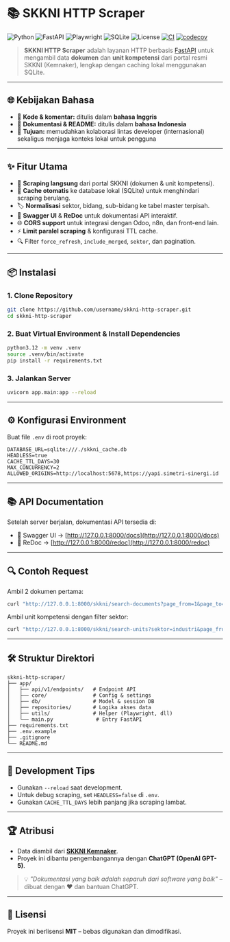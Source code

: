# 📚 SKKNI HTTP Scraper

![Python](https://img.shields.io/badge/Python-3.12-blue?logo=python)
![FastAPI](https://img.shields.io/badge/FastAPI-0.111+-009688?logo=fastapi)
![Playwright](https://img.shields.io/badge/Playwright-Testing-2EAD33?logo=playwright)
![SQLite](https://img.shields.io/badge/SQLite-DB-003B57?logo=sqlite)
![License](https://img.shields.io/badge/License-MIT-green)
[![CI](https://github.com/andhit-r/skkni-http-scraper/actions/workflows/ci.yml/badge.svg)](https://github.com/andhit-r/skkni-http-scraper/actions/workflows/ci.yml)
[![codecov](https://codecov.io/gh/andhit-t/skkni-http-scraper/branch/main/graph/badge.svg)](https://codecov.io/gh/andhit-r/skkni-http-scraper)

> **SKKNI HTTP Scraper** adalah layanan HTTP berbasis [FastAPI](https://fastapi.tiangolo.com/) untuk mengambil data **dokumen** dan **unit kompetensi** dari portal resmi SKKNI (Kemnaker), lengkap dengan caching lokal menggunakan SQLite.

---

## 🌐 Kebijakan Bahasa

- 📝 **Kode & komentar:** ditulis dalam **bahasa Inggris**
- 📄 **Dokumentasi & README:** ditulis dalam **bahasa Indonesia**
- 🎯 **Tujuan:** memudahkan kolaborasi lintas developer (internasional) sekaligus menjaga konteks lokal untuk pengguna

---

## ✨ Fitur Utama

- 🚀 **Scraping langsung** dari portal SKKNI (dokumen & unit kompetensi).
- 💾 **Cache otomatis** ke database lokal (SQLite) untuk menghindari scraping berulang.
- 🏷 **Normalisasi** sektor, bidang, sub-bidang ke tabel master terpisah.
- 📄 **Swagger UI** & **ReDoc** untuk dokumentasi API interaktif.
- 🌐 **CORS support** untuk integrasi dengan Odoo, n8n, dan front-end lain.
- ⚡ **Limit paralel scraping** & konfigurasi TTL cache.
- 🔍 Filter `force_refresh`, `include_merged`, `sektor`, dan pagination.

---

## 📦 Instalasi

### 1. Clone Repository
```bash
git clone https://github.com/username/skkni-http-scraper.git
cd skkni-http-scraper
```

### 2. Buat Virtual Environment & Install Dependencies
```bash
python3.12 -m venv .venv
source .venv/bin/activate
pip install -r requirements.txt
```

### 3. Jalankan Server
```bash
uvicorn app.main:app --reload
```

---

## ⚙️ Konfigurasi Environment

Buat file `.env` di root proyek:

```env
DATABASE_URL=sqlite:///./skkni_cache.db
HEADLESS=true
CACHE_TTL_DAYS=30
MAX_CONCURRENCY=2
ALLOWED_ORIGINS=http://localhost:5678,https://yapi.simetri-sinergi.id
```

---

## 📚 API Documentation

Setelah server berjalan, dokumentasi API tersedia di:

- 📖 Swagger UI → [http://127.0.0.1:8000/docs](http://127.0.0.1:8000/docs)
- 📖 ReDoc → [http://127.0.0.1:8000/redoc](http://127.0.0.1:8000/redoc)

---

## 🔍 Contoh Request

Ambil 2 dokumen pertama:
```bash
curl "http://127.0.0.1:8000/skkni/search-documents?page_from=1&page_to=1&limit=2"
```

Ambil unit kompetensi dengan filter sektor:
```bash
curl "http://127.0.0.1:8000/skkni/search-units?sektor=industri&page_from=1&page_to=1&limit=2"
```

---

## 🛠 Struktur Direktori

```
skkni-http-scraper/
├── app/
│   ├── api/v1/endpoints/   # Endpoint API
│   ├── core/               # Config & settings
│   ├── db/                 # Model & session DB
│   ├── repositories/       # Logika akses data
│   ├── utils/              # Helper (Playwright, dll)
│   └── main.py              # Entry FastAPI
├── requirements.txt
├── .env.example
├── .gitignore
└── README.md
```

---

## 🧪 Development Tips

- Gunakan `--reload` saat development.
- Untuk debug scraping, set `HEADLESS=false` di `.env`.
- Gunakan `CACHE_TTL_DAYS` lebih panjang jika scraping lambat.

---

## 🏆 Atribusi

- Data diambil dari **[SKKNI Kemnaker](https://skkni.kemnaker.go.id)**.
- Proyek ini dibantu pengembangannya dengan **ChatGPT (OpenAI GPT-5)**.

> 💡 *"Dokumentasi yang baik adalah separuh dari software yang baik"* – dibuat dengan ❤️ dan bantuan ChatGPT.

---

## 📜 Lisensi

Proyek ini berlisensi **MIT** – bebas digunakan dan dimodifikasi.
